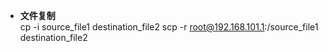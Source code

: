+ **文件复制**  
cp -i source_file1 destination_file2
scp -r root@192.168.101.1:/source_file1 destination_file2  
